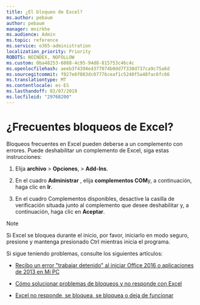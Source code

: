 ```yaml
---
title: ¿El bloqueo de Excel?
ms.author: pebaum
author: pebaum
manager: mnirkhe
ms.audience: Admin
ms.topic: reference
ms.service: o365-administration
localization_priority: Priority
ROBOTS: NOINDEX, NOFOLLOW
ms.custom: 0ba48253-6088-4c95-94d8-815753c46c4c
ms.openlocfilehash: aeeb3f4394e4377074b0dd7f330d737ca9c75a6d
ms.sourcegitcommit: f027e6f083dc07776ceaf1c5240f5a48fac6fc66
ms.translationtype: MT
ms.contentlocale: es-ES
ms.lasthandoff: 02/07/2019
ms.locfileid: "29768200"
---
```

# <a name="frequent-excel-crashes"></a>¿Frecuentes bloqueos de Excel?

Bloqueos frecuentes en Excel pueden deberse a un complemento con errores. Puede deshabilitar un complemento de Excel, siga estas instrucciones:
  
1. Elija **archivo** \> **Opciones**, \> **Add-Ins**.
    
2. En el cuadro **Administrar** , elija **complementos COM**y, a continuación, haga clic en **Ir**.
    
3. En el cuadro Complementos disponibles, desactive la casilla de verificación situada junto al complemento que desee deshabilitar y, a continuación, haga clic en **Aceptar**.
    
> [!NOTE]
> Si Excel se bloquea durante el inicio, por favor, iniciarlo en modo seguro, presione y mantenga presionado Ctrl mientras inicia el programa. 
  
Si sigue teniendo problemas, consulte los siguientes artículos:
  
- [Recibo un error "trabajar detenido" al iniciar Office 2016 o aplicaciones de 2013 en Mi PC](https://support.office.com/article/52bd7985-4e99-4a35-84c8-2d9b8301a2fa.aspx)
    
- [Cómo solucionar problemas de bloqueos y no responde con Excel](https://support.microsoft.com/help/2758592/how-to-troubleshoot-crashing-and-not-responding-issues-with-excel)
    
- [Excel no responde, se bloquea, se bloquea o deja de funcionar](https://support.office.com/article/37e7d3c9-9e84-40bf-a805-4ca6853a1ff4.aspx)
    
